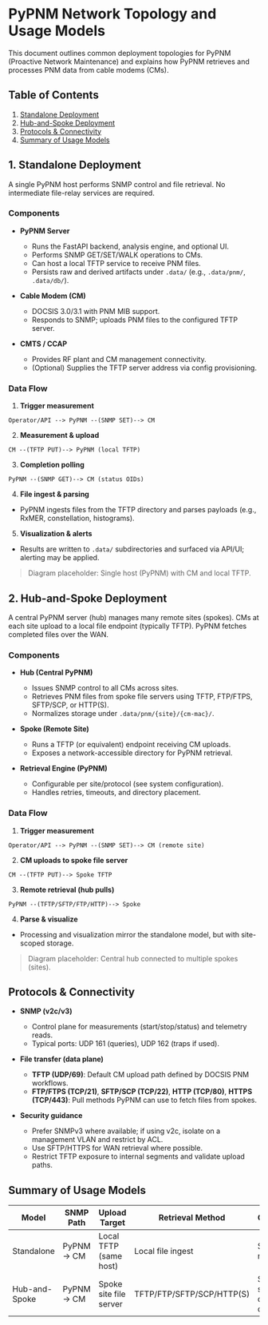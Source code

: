 # PyPNM Network Topology and Usage Models

This document outlines common deployment topologies for PyPNM (Proactive Network Maintenance) and explains how PyPNM retrieves and processes PNM data from cable modems (CMs).

## Table of Contents

1. [Standalone Deployment](#1-standalone-deployment)
2. [Hub-and-Spoke Deployment](#2-hub-and-spoke-deployment)
3. [Protocols & Connectivity](#protocols--connectivity)
4. [Summary of Usage Models](#summary-of-usage-models)

## 1. Standalone Deployment

A single PyPNM host performs SNMP control and file retrieval. No intermediate file-relay services are required.

### Components

* **PyPNM Server**

  * Runs the FastAPI backend, analysis engine, and optional UI.
  * Performs SNMP GET/SET/WALK operations to CMs.
  * Can host a local TFTP service to receive PNM files.
  * Persists raw and derived artifacts under `.data/` (e.g., `.data/pnm/`, `.data/db/`).

* **Cable Modem (CM)**

  * DOCSIS 3.0/3.1 with PNM MIB support.
  * Responds to SNMP; uploads PNM files to the configured TFTP server.

* **CMTS / CCAP**

  * Provides RF plant and CM management connectivity.
  * (Optional) Supplies the TFTP server address via config provisioning.

### Data Flow

1. **Trigger measurement**

```
Operator/API --> PyPNM --(SNMP SET)--> CM
```

2. **Measurement & upload**

```
CM --(TFTP PUT)--> PyPNM (local TFTP)
```

3. **Completion polling**

```
PyPNM --(SNMP GET)--> CM (status OIDs)
```

4. **File ingest & parsing**

* PyPNM ingests files from the TFTP directory and parses payloads (e.g., RxMER, constellation, histograms).

5. **Visualization & alerts**

* Results are written to `.data/` subdirectories and surfaced via API/UI; alerting may be applied.

> Diagram placeholder: Single host (PyPNM) with CM and local TFTP.

## 2. Hub-and-Spoke Deployment

A central PyPNM server (hub) manages many remote sites (spokes). CMs at each site upload to a local file endpoint (typically TFTP). PyPNM fetches completed files over the WAN.

### Components

* **Hub (Central PyPNM)**

  * Issues SNMP control to all CMs across sites.
  * Retrieves PNM files from spoke file servers using TFTP, FTP/FTPS, SFTP/SCP, or HTTP(S).
  * Normalizes storage under `.data/pnm/{site}/{cm-mac}/`.

* **Spoke (Remote Site)**

  * Runs a TFTP (or equivalent) endpoint receiving CM uploads.
  * Exposes a network-accessible directory for PyPNM retrieval.

* **Retrieval Engine (PyPNM)**

  * Configurable per site/protocol (see system configuration).
  * Handles retries, timeouts, and directory placement.

### Data Flow

1. **Trigger measurement**

```
Operator/API --> PyPNM --(SNMP SET)--> CM (remote site)
```

2. **CM uploads to spoke file server**

```
CM --(TFTP PUT)--> Spoke TFTP
```

3. **Remote retrieval (hub pulls)**

```
PyPNM --(TFTP/SFTP/FTP/HTTP)--> Spoke
```

4. **Parse & visualize**

* Processing and visualization mirror the standalone model, but with site-scoped storage.

> Diagram placeholder: Central hub connected to multiple spokes (sites).

## Protocols & Connectivity

* **SNMP (v2c/v3)**

  * Control plane for measurements (start/stop/status) and telemetry reads.
  * Typical ports: UDP 161 (queries), UDP 162 (traps if used).

* **File transfer (data plane)**

  * **TFTP (UDP/69)**: Default CM upload path defined by DOCSIS PNM workflows.
  * **FTP/FTPS (TCP/21)**, **SFTP/SCP (TCP/22)**, **HTTP (TCP/80)**, **HTTPS (TCP/443)**: Pull methods PyPNM can use to fetch files from spokes.

* **Security guidance**

  * Prefer SNMPv3 where available; if using v2c, isolate on a management VLAN and restrict by ACL.
  * Use SFTP/HTTPS for WAN retrieval where possible.
  * Restrict TFTP exposure to internal segments and validate upload paths.

## Summary of Usage Models

| Model         | SNMP Path  | Upload Target          | Retrieval Method          | Characteristics                          |
| ------------- | ---------- | ---------------------- | ------------------------- | ---------------------------------------- |
| Standalone    | PyPNM → CM | Local TFTP (same host) | Local file ingest         | Simple, minimal moving parts.            |
| Hub-and-Spoke | PyPNM → CM | Spoke site file server | TFTP/FTP/SFTP/SCP/HTTP(S) | Scales across sites; centralized control |

